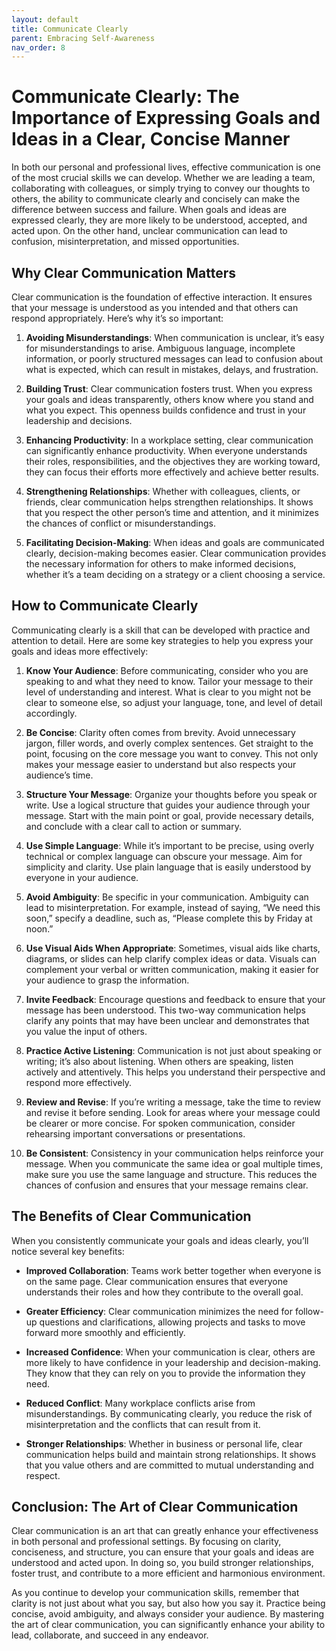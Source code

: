```yaml
---
layout: default
title: Communicate Clearly
parent: Embracing Self-Awareness
nav_order: 8
---
```

# Communicate Clearly: The Importance of Expressing Goals and Ideas in a Clear, Concise Manner

In both our personal and professional lives, effective communication is one of the most crucial skills we can develop. Whether we are leading a team, collaborating with colleagues, or simply trying to convey our thoughts to others, the ability to communicate clearly and concisely can make the difference between success and failure. When goals and ideas are expressed clearly, they are more likely to be understood, accepted, and acted upon. On the other hand, unclear communication can lead to confusion, misinterpretation, and missed opportunities.

## Why Clear Communication Matters

Clear communication is the foundation of effective interaction. It ensures that your message is understood as you intended and that others can respond appropriately. Here’s why it’s so important:

1. **Avoiding Misunderstandings**: When communication is unclear, it’s easy for misunderstandings to arise. Ambiguous language, incomplete information, or poorly structured messages can lead to confusion about what is expected, which can result in mistakes, delays, and frustration.

2. **Building Trust**: Clear communication fosters trust. When you express your goals and ideas transparently, others know where you stand and what you expect. This openness builds confidence and trust in your leadership and decisions.

3. **Enhancing Productivity**: In a workplace setting, clear communication can significantly enhance productivity. When everyone understands their roles, responsibilities, and the objectives they are working toward, they can focus their efforts more effectively and achieve better results.

4. **Strengthening Relationships**: Whether with colleagues, clients, or friends, clear communication helps strengthen relationships. It shows that you respect the other person’s time and attention, and it minimizes the chances of conflict or misunderstandings.

5. **Facilitating Decision-Making**: When ideas and goals are communicated clearly, decision-making becomes easier. Clear communication provides the necessary information for others to make informed decisions, whether it’s a team deciding on a strategy or a client choosing a service.

## How to Communicate Clearly

Communicating clearly is a skill that can be developed with practice and attention to detail. Here are some key strategies to help you express your goals and ideas more effectively:

1. **Know Your Audience**: Before communicating, consider who you are speaking to and what they need to know. Tailor your message to their level of understanding and interest. What is clear to you might not be clear to someone else, so adjust your language, tone, and level of detail accordingly.

2. **Be Concise**: Clarity often comes from brevity. Avoid unnecessary jargon, filler words, and overly complex sentences. Get straight to the point, focusing on the core message you want to convey. This not only makes your message easier to understand but also respects your audience’s time.

3. **Structure Your Message**: Organize your thoughts before you speak or write. Use a logical structure that guides your audience through your message. Start with the main point or goal, provide necessary details, and conclude with a clear call to action or summary.

4. **Use Simple Language**: While it’s important to be precise, using overly technical or complex language can obscure your message. Aim for simplicity and clarity. Use plain language that is easily understood by everyone in your audience.

5. **Avoid Ambiguity**: Be specific in your communication. Ambiguity can lead to misinterpretation. For example, instead of saying, “We need this soon,” specify a deadline, such as, “Please complete this by Friday at noon.”

6. **Use Visual Aids When Appropriate**: Sometimes, visual aids like charts, diagrams, or slides can help clarify complex ideas or data. Visuals can complement your verbal or written communication, making it easier for your audience to grasp the information.

7. **Invite Feedback**: Encourage questions and feedback to ensure that your message has been understood. This two-way communication helps clarify any points that may have been unclear and demonstrates that you value the input of others.

8. **Practice Active Listening**: Communication is not just about speaking or writing; it’s also about listening. When others are speaking, listen actively and attentively. This helps you understand their perspective and respond more effectively.

9. **Review and Revise**: If you’re writing a message, take the time to review and revise it before sending. Look for areas where your message could be clearer or more concise. For spoken communication, consider rehearsing important conversations or presentations.

10. **Be Consistent**: Consistency in your communication helps reinforce your message. When you communicate the same idea or goal multiple times, make sure you use the same language and structure. This reduces the chances of confusion and ensures that your message remains clear.

## The Benefits of Clear Communication

When you consistently communicate your goals and ideas clearly, you’ll notice several key benefits:

- **Improved Collaboration**: Teams work better together when everyone is on the same page. Clear communication ensures that everyone understands their roles and how they contribute to the overall goal.

- **Greater Efficiency**: Clear communication minimizes the need for follow-up questions and clarifications, allowing projects and tasks to move forward more smoothly and efficiently.

- **Increased Confidence**: When your communication is clear, others are more likely to have confidence in your leadership and decision-making. They know that they can rely on you to provide the information they need.

- **Reduced Conflict**: Many workplace conflicts arise from misunderstandings. By communicating clearly, you reduce the risk of misinterpretation and the conflicts that can result from it.

- **Stronger Relationships**: Whether in business or personal life, clear communication helps build and maintain strong relationships. It shows that you value others and are committed to mutual understanding and respect.

## Conclusion: The Art of Clear Communication

Clear communication is an art that can greatly enhance your effectiveness in both personal and professional settings. By focusing on clarity, conciseness, and structure, you can ensure that your goals and ideas are understood and acted upon. In doing so, you build stronger relationships, foster trust, and contribute to a more efficient and harmonious environment.

As you continue to develop your communication skills, remember that clarity is not just about what you say, but also how you say it. Practice being concise, avoid ambiguity, and always consider your audience. By mastering the art of clear communication, you can significantly enhance your ability to lead, collaborate, and succeed in any endeavor.